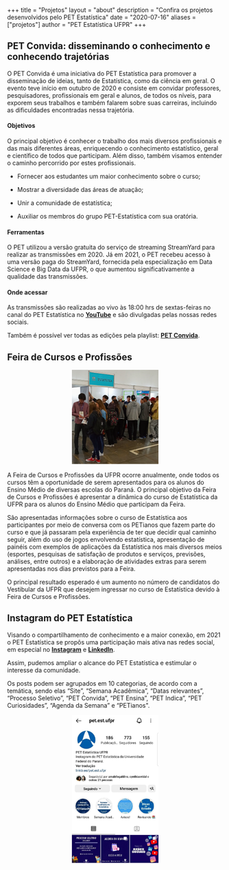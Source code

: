 +++
title = "Projetos"
layout = "about"
description = "Confira os projetos desenvolvidos pelo PET Estatística"
date = "2020-07-16"
aliases = ["projetos"]
author = "PET Estatística UFPR"
+++

## PET Convida: disseminando o conhecimento e conhecendo trajetórias

O PET Convida é uma iniciativa do PET Estatística para promover a disseminação de ideias, tanto de Estatística, como da ciência em geral. O evento teve início em outubro de 2020 e consiste em convidar professores, pesquisadores, profissionais em geral e alunos, de todos os níveis, para exporem seus trabalhos e também falarem sobre suas carreiras, incluindo as dificuldades encontradas nessa trajetória. 

#### Objetivos

O principal objetivo é conhecer o trabalho dos mais diversos profissionais e das mais diferentes áreas, enriquecendo o conhecimento estatístico, geral e científico de todos que participam. Além disso, também visamos entender o caminho percorrido por estes profissionais.

- Fornecer aos estudantes um maior conhecimento sobre o curso;

- Mostrar a diversidade das áreas de atuação;

- Unir a comunidade de estatística;

- Auxiliar os membros do grupo PET-Estatística com sua oratória.

#### Ferramentas

O PET utilizou a versão gratuita do serviço de streaming StreamYard para realizar as transmissões em 2020. Já em 2021, o PET recebeu acesso à uma versão paga do StreamYard, fornecida pela especialização em Data Science e Big Data da UFPR, o que aumentou significativamente a qualidade das transmissões. 


#### Onde acessar

As transmissões são realizadas ao vivo às 18:00 hrs de sextas-feiras no canal do PET Estatística no [**YouTube**](https://www.youtube.com/petestatisticaufpr) e são divulgadas pelas nossas redes sociais.

Também é possível ver todas as edições pela playlist: 
[**PET Convida**](https://youtube.com/playlist?list=PLyQM-JPBi0xygjVNBLb-6DYMlG9s1bPwt).

## Feira de Cursos e Profissões

<center>
<img src="Feira.jpg" alt="" width="40%"/>
</center>

A Feira de Cursos e Profissões da UFPR ocorre anualmente, onde todos os cursos têm a oportunidade de serem apresentados para os alunos do Ensino Médio de diversas escolas do Paraná. O principal objetivo da Feira de Cursos e Profissões é apresentar a dinâmica do curso de Estatística da UFPR para os alunos do Ensino Médio que participam da Feira.

São apresentadas informações sobre o curso de Estatística aos participantes por meio de conversa com os PETianos que fazem parte do curso e que já passaram pela experiência de ter que decidir qual caminho seguir, além do uso de jogos envolvendo estatística, apresentação de painéis com exemplos de aplicações da Estatística nos mais diversos meios (esportes, pesquisas de satisfação de produtos e serviços, previsões, análises, entre outros) e a elaboração de atividades extras para serem apresentadas nos dias previstos para a Feira.

O principal resultado esperado é um aumento no número de candidatos do Vestibular da UFPR que desejem ingressar no curso de Estatística devido à Feira de Cursos e Profissões.

## Instagram do PET Estatística 

Visando o compartilhamento de conhecimento e a maior conexão, em 2021 o PET Estatística se propôs uma participação mais ativa nas redes social, em especial no [**Instagram**](https://www.instagram.com/pet.est.ufpr/) e [**LinkedIn**](https://www.linkedin.com/company/pet-estatistica-ufpr/).  

Assim, pudemos ampliar o alcance do PET Estatística e estimular o interesse da comunidade. 

Os posts podem ser agrupados em 10 categorias, de acordo com a temática, sendo elas “Site”, “Semana Acadêmica”, “Datas relevantes”, “Processo Seletivo”, “PET Convida”, “PET Ensina”, “PET Indica”, “PET Curiosidades”, “Agenda da Semana” e “PETianos".

<center>
<img src="Insta_PET.jpeg" alt="" width="40%"/>
</center>

